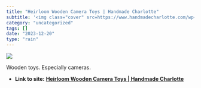 ```yaml
---
title: "Heirloom Wooden Camera Toys | Handmade Charlotte"
subtitle: '<img class="cover" src=https://www.handmadecharlotte.com/wp-content/uploads/2020/01/woodencameras1.6...'
category: "uncategorized"
tags: []
date: "2023-12-20"
type: "rain"
---
```

<img class="cover" src=https://www.handmadecharlotte.com/wp-content/uploads/2020/01/woodencameras1.690.jpg>

Wooden toys. Especially cameras.
* **Link to site:** **[Heirloom Wooden Camera Toys | Handmade Charlotte](https://www.handmadecharlotte.com/78743/)**